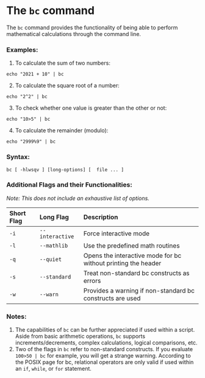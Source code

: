 # The `bc` command

The `bc` command provides the functionality of being able to perform mathematical calculations through the command line.

### Examples:

1. To calculate the sum of two numbers:

```
echo "2021 + 10" | bc
```

2. To calculate the square root of a number:

```
echo "2^2" | bc
```

3. To check whether one value is greater than the other or not:

```
echo "10>5" | bc
```

4. To calculate the remainder (modulo):
```
echo "2999%9" | bc
```

### Syntax:

```
bc [ -hlwsqv ] [long-options] [  file ... ]
```

### Additional Flags and their Functionalities:

*Note: This does not include an exhaustive list of options.*

|**Short Flag**   |**Long Flag**   |**Description**   |
|:---|:---|:---|
|`-i`|`--interactive`|Force interactive mode|
|`-l`|`--mathlib`|Use the predefined math routines|
|`-q`|`--quiet`|Opens the interactive mode for bc without printing the header|
|`-s`|`--standard`|Treat non-standard bc constructs as errors|
|`-w`|`--warn`|Provides a warning if non-standard bc constructs are used|

### Notes:

1. The capabilities of `bc` can be further appreciated if used within a script. Aside from basic arithmetic operations, `bc` supports increments/decrements, complex calculations, logical comparisons, etc.
2. Two of the flags in `bc` refer to non-standard constructs. If you evaluate `100>50 | bc` for example, you will get a strange warning. According to the POSIX page for bc, relational operators are only valid if used within an `if`, `while`, or `for` statement.
